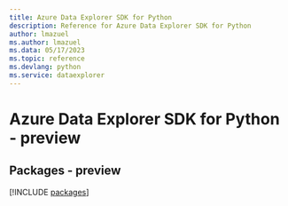 ```yaml
---
title: Azure Data Explorer SDK for Python
description: Reference for Azure Data Explorer SDK for Python
author: lmazuel
ms.author: lmazuel
ms.data: 05/17/2023
ms.topic: reference
ms.devlang: python
ms.service: dataexplorer
---
```

# Azure Data Explorer SDK for Python - preview
## Packages - preview
[!INCLUDE [packages](data-explorer-index.md)]